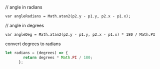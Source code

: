 // angle in radians

`var angleRadians = Math.atan2(p2.y - p1.y, p2.x - p1.x);`

// angle in degrees

`var angleDeg = Math.atan2(p2.y - p1.y, p2.x - p1.x) * 180 / Math.PI`

convert degrees to radians

```javascript
let radians = (degrees) => {
        return degrees * Math.PI / 180;
      };
```

